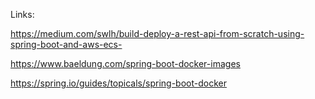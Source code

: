 
Links:

https://medium.com/swlh/build-deploy-a-rest-api-from-scratch-using-spring-boot-and-aws-ecs-

https://www.baeldung.com/spring-boot-docker-images

https://spring.io/guides/topicals/spring-boot-docker
